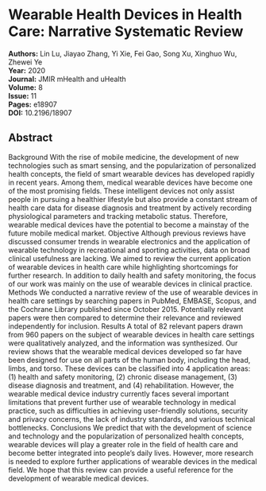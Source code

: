 # Wearable Health Devices in Health Care: Narrative Systematic Review

**Authors:** Lin Lu, Jiayao Zhang, Yi Xie, Fei Gao, Song Xu, Xinghuo Wu, Zhewei Ye  
**Year:** 2020  
**Journal:** JMIR mHealth and uHealth  
**Volume:** 8  
**Issue:** 11  
**Pages:** e18907  
**DOI:** 10.2196/18907  

## Abstract
Background            With the rise of mobile medicine, the development of new technologies such as smart sensing, and the popularization of personalized health concepts, the field of smart wearable devices has developed rapidly in recent years. Among them, medical wearable devices have become one of the most promising fields. These intelligent devices not only assist people in pursuing a healthier lifestyle but also provide a constant stream of health care data for disease diagnosis and treatment by actively recording physiological parameters and tracking metabolic status. Therefore, wearable medical devices have the potential to become a mainstay of the future mobile medical market.                                Objective            Although previous reviews have discussed consumer trends in wearable electronics and the application of wearable technology in recreational and sporting activities, data on broad clinical usefulness are lacking. We aimed to review the current application of wearable devices in health care while highlighting shortcomings for further research. In addition to daily health and safety monitoring, the focus of our work was mainly on the use of wearable devices in clinical practice.                                Methods            We conducted a narrative review of the use of wearable devices in health care settings by searching papers in PubMed, EMBASE, Scopus, and the Cochrane Library published since October 2015. Potentially relevant papers were then compared to determine their relevance and reviewed independently for inclusion.                                Results            A total of 82 relevant papers drawn from 960 papers on the subject of wearable devices in health care settings were qualitatively analyzed, and the information was synthesized. Our review shows that the wearable medical devices developed so far have been designed for use on all parts of the human body, including the head, limbs, and torso. These devices can be classified into 4 application areas: (1) health and safety monitoring, (2) chronic disease management, (3) disease diagnosis and treatment, and (4) rehabilitation. However, the wearable medical device industry currently faces several important limitations that prevent further use of wearable technology in medical practice, such as difficulties in achieving user-friendly solutions, security and privacy concerns, the lack of industry standards, and various technical bottlenecks.                                Conclusions            We predict that with the development of science and technology and the popularization of personalized health concepts, wearable devices will play a greater role in the field of health care and become better integrated into people’s daily lives. However, more research is needed to explore further applications of wearable devices in the medical field. We hope that this review can provide a useful reference for the development of wearable medical devices.

